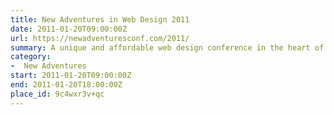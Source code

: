 ```yaml
---
title: New Adventures in Web Design 2011
date: 2011-01-20T09:00:00Z
url: https://newadventuresconf.com/2011/
summary: A unique and affordable web design conference in the heart of England.
category:
-  New Adventures
start: 2011-01-20T09:00:00Z
end: 2011-01-20T18:00:00Z
place_id: 9c4wxr3v+qc
---
```

